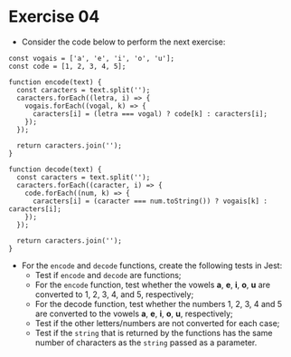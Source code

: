 # Exercise 04

- Consider the code below to perform the next exercise:

```
const vogais = ['a', 'e', 'i', 'o', 'u'];
const code = [1, 2, 3, 4, 5];

function encode(text) {
  const caracters = text.split('');
  caracters.forEach((letra, i) => {
    vogais.forEach((vogal, k) => {
      caracters[i] = (letra === vogal) ? code[k] : caracters[i];
    });
  });

  return caracters.join('');
}

function decode(text) {
  const caracters = text.split('');
  caracters.forEach((caracter, i) => {
    code.forEach((num, k) => {
      caracters[i] = (caracter === num.toString()) ? vogais[k] : caracters[i];
    });
  });

  return caracters.join('');
}
```

- For the `encode` and `decode` functions, create the following tests in Jest:
  - Test if `encode` and `decode` are functions;
  - For the `encode` function, test whether the vowels **a**, **e**, **i**, **o**, **u** are converted to 1, 2, 3, 4, and 5, respectively;
  - For the decode function, test whether the numbers 1, 2, 3, 4 and 5 are converted to the vowels **a**, **e**, **i**, **o**, **u**, respectively;
  - Test if the other letters/numbers are not converted for each case;
  - Test if the `string` that is returned by the functions has the same number of characters as the `string` passed as a parameter.